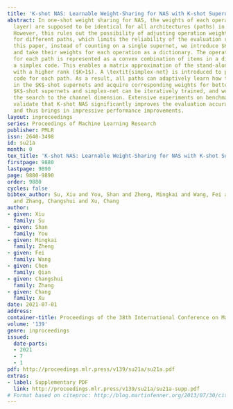 ```yaml
---
title: 'K-shot NAS: Learnable Weight-Sharing for NAS with K-shot Supernets'
abstract: In one-shot weight sharing for NAS, the weights of each operation (at each
  layer) are supposed to be identical for all architectures (paths) in the supernet.
  However, this rules out the possibility of adjusting operation weights to cater
  for different paths, which limits the reliability of the evaluation results. In
  this paper, instead of counting on a single supernet, we introduce $K$-shot supernets
  and take their weights for each operation as a dictionary. The operation weight
  for each path is represented as a convex combination of items in a dictionary with
  a simplex code. This enables a matrix approximation of the stand-alone weight matrix
  with a higher rank ($K>1$). A \textit{simplex-net} is introduced to produce architecture-customized
  code for each path. As a result, all paths can adaptively learn how to share weights
  in the $K$-shot supernets and acquire corresponding weights for better evaluation.
  $K$-shot supernets and simplex-net can be iteratively trained, and we further extend
  the search to the channel dimension. Extensive experiments on benchmark datasets
  validate that K-shot NAS significantly improves the evaluation accuracy of paths
  and thus brings in impressive performance improvements.
layout: inproceedings
series: Proceedings of Machine Learning Research
publisher: PMLR
issn: 2640-3498
id: su21a
month: 0
tex_title: 'K-shot NAS: Learnable Weight-Sharing for NAS with K-shot Supernets'
firstpage: 9880
lastpage: 9890
page: 9880-9890
order: 9880
cycles: false
bibtex_author: Su, Xiu and You, Shan and Zheng, Mingkai and Wang, Fei and Qian, Chen
  and Zhang, Changshui and Xu, Chang
author:
- given: Xiu
  family: Su
- given: Shan
  family: You
- given: Mingkai
  family: Zheng
- given: Fei
  family: Wang
- given: Chen
  family: Qian
- given: Changshui
  family: Zhang
- given: Chang
  family: Xu
date: 2021-07-01
address:
container-title: Proceedings of the 38th International Conference on Machine Learning
volume: '139'
genre: inproceedings
issued:
  date-parts:
  - 2021
  - 7
  - 1
pdf: http://proceedings.mlr.press/v139/su21a/su21a.pdf
extras:
- label: Supplementary PDF
  link: http://proceedings.mlr.press/v139/su21a/su21a-supp.pdf
# Format based on citeproc: http://blog.martinfenner.org/2013/07/30/citeproc-yaml-for-bibliographies/
---
```

